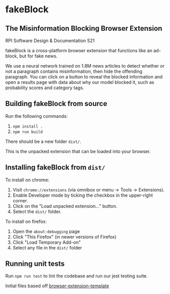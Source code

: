 # fakeBlock
## The Misinformation Blocking Browser Extension

RPI Software Design & Documentation S21

fakeBlock is a cross-platform browser extension that functions like an ad-block, but for fake news. 

We use a neural network trained on 1.8M news articles to detect whether or not a paragraph contains misinformation, then hide the offending paragraph.
You can click on a button to reveal the blocked information and open a results page with data about why our model blocked it, such as probability scores and category tags.


## Building fakeBlock from source

Run the following commands:
 1. `npm install .`
 2. `npm run build`

There should be a new folder `dist/`. 

This is the unpacked extension that can be loaded into your browser. 

## Installing fakeBlock from `dist/`
To install on chrome:
 1. Visit `chrome://extensions` (via omnibox or menu -> Tools -> Extensions).
 2. Enable Developer mode by ticking the checkbox in the upper-right corner.
 3. Click on the "Load unpacked extension..." button.
 4. Select the `dist/` folder.

To install on firefox:
 1. Open the `about:debugging` page
 2. Click "This Firefox" (in newer versions of Firefox)
 3. Click "Load Temporary Add-on"
 4. Select any file in the `dist/` folder

## Running unit tests

Run `npm run test` to lint the codebase and run our jest testing suite.


Initial files based off [browser-extension-template](https://github.com/fregante/browser-extension-template)
